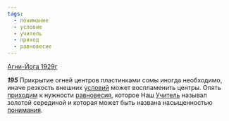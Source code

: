 ```yaml
---
tags:
  - понимание
  - условие
  - учитель
  - приход
  - равновесие
---
```


[Агни-Йога 1929г](/agni/1929)

___195___
Прикрытие огней центров пластинками сомы иногда необходимо, иначе резкость внешних [условий](/tag/#условие) может воспламенить центры. Опять [приходим](/tag/#приход) к нужности [равновесия](/tag/#равновесие), которое Наш [Учитель](/tag/#учитель) называл золотой серединой и которая может быть названа насыщенностью [понимания](/tag/#понимание).